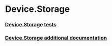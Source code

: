 # Device.Storage
### [Device.Storage tests](device-storage-tests.md)
### [Device.Storage additional documentation](device-storage-additional-documentation.md)
